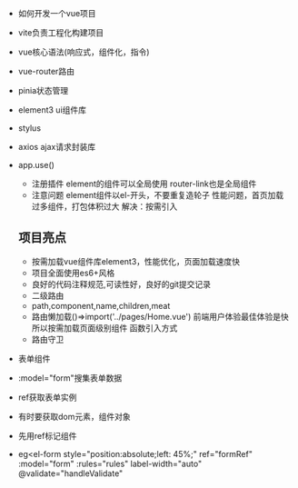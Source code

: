- 如何开发一个vue项目

- vite负责工程化构建项目
- vue核心语法(响应式，组件化，指令)
- vue-router路由
- pinia状态管理
- element3 ui组件库
- stylus
- axios ajax请求封装库
- app.use()
  - 注册插件
  element的组件可以全局使用 router-link也是全局组件
  - 注意问题
   element组件以el-开头，不要重复造轮子
   性能问题，首页加载过多组件，打包体积过大 解决：按需引入

   ## 项目亮点
   - 按需加载vue组件库element3，性能优化，页面加载速度快
   - 项目全面使用es6+风格
   - 良好的代码注释规范,可读性好，良好的git提交记录
   - 二级路由 
   - path,component,name,children,meat
   - 路由懒加载()=>import('../pages/Home.vue')
   前端用户体验最佳体验是快
   所以按需加载页面级别组件 函数引入方式
   - 路由守卫
- 表单组件
 - :model="form"搜集表单数据
 - ref获取表单实例
  - 有时要获取dom元素，组件对象
  - 先用ref标记组件
   - eg<el-form
      style="position:absolute;left: 45%;"
      ref="formRef"
      :model="form"
      :rules="rules"
      label-width="auto"
      @validate="handleValidate"
     >